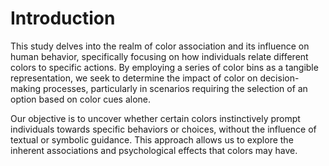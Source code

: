 # Introduction

This study delves into the realm of color association and its influence on human behavior, specifically focusing on how individuals relate different colors to specific actions. By employing a series of color bins as a tangible representation, we seek to determine the impact of color on decision-making processes, particularly in scenarios requiring the selection of an option based on color cues alone.

Our objective is to uncover whether certain colors instinctively prompt individuals towards specific behaviors or choices, without the influence of textual or symbolic guidance. This approach allows us to explore the inherent associations and psychological effects that colors may have.
